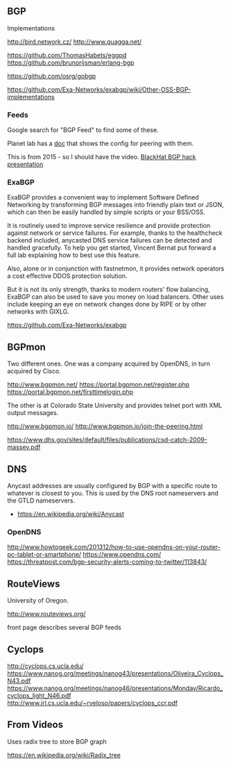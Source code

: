 
BGP
-----

Implementations

http://bird.network.cz/
http://www.quagga.net/


https://github.com/ThomasHabets/eggpd
https://github.com/brunorijsman/erlang-bgp

https://github.com/osrg/gobgp

https://github.com/Exa-Networks/exabgp/wiki/Other-OSS-BGP-implementations

### Feeds

Google search for "BGP Feed" to find some of these.

Planet lab has a
[doc]( http://www.planet-lab.org/files/pdn/PDN-03-011/pdn-03-011.pdf )
that shows the config for peering with them.

This is from 2015 - so I should have the video.
[BlackHat BGP hack presentation]( https://www.blackhat.com/us-15/briefings.html#bgp-stream )

### ExaBGP

ExaBGP provides a convenient way to implement Software Defined
Networking by transforming BGP messages into friendly plain text
or JSON, which can then be easily handled by simple scripts or your
BSS/OSS.

It is routinely used to improve service resilience and provide
protection against network or service failures. For example, thanks
to the healthcheck backend included, anycasted DNS service failures
can be detected and handled gracefully. To help you get started,
Vincent Bernat put forward a full lab explaining how to best use
this feature.

Also, alone or in conjunction with fastnetmon, it provides network
operators a cost effective DDOS protection solution.

But it is not its only strength, thanks to modern routers' flow
balancing, ExaBGP can also be used to save you money on load
balancers. Other uses include keeping an eye on network changes
done by RIPE or by other networks with GIXLG.

https://github.com/Exa-Networks/exabgp

BGPmon
------

Two different ones.  One was a company acquired by OpenDNS, in turn
acquired by Cisco.

http://www.bgpmon.net/
https://portal.bgpmon.net/register.php
https://portal.bgpmon.net/firsttimelogin.php

The other is at Colorado State University and provides telnet
port with XML output messages.

http://www.bgpmon.io/
http://www.bgpmon.io/join-the-peering.html

https://www.dhs.gov/sites/default/files/publications/csd-catch-2009-massey.pdf

DNS
----

Anycast addresses are usually configured by BGP with a
specific route to whatever is closest to you.  This is used
by the DNS root nameservers and the GTLD nameservers.

 * https://en.wikipedia.org/wiki/Anycast

### OpenDNS

http://www.howtogeek.com/201312/how-to-use-opendns-on-your-router-pc-tablet-or-smartphone/
https://www.opendns.com/
https://threatpost.com/bgp-security-alerts-coming-to-twitter/113843/

RouteViews
----------

University of Oregon.

http://www.routeviews.org/

front page describes several BGP feeds

Cyclops
-------

http://cyclops.cs.ucla.edu/
https://www.nanog.org/meetings/nanog43/presentations/Oliveira_Cyclops_N43.pdf
https://www.nanog.org/meetings/nanog46/presentations/Monday/Ricardo_cyclops_light_N46.pdf
http://www.irl.cs.ucla.edu/~rveloso/papers/cyclops_ccr.pdf

From Videos
-----------

Uses radix tree to store BGP graph

https://en.wikipedia.org/wiki/Radix_tree

<!-- vim: set autoindent expandtab sw=4 syntax=markdown: -->
